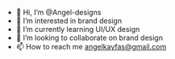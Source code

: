 - 👋 Hi, I’m @Angel-designs
- 👀 I’m interested in brand design
- 🌱 I’m currently learning UI/UX design
- 💞️ I’m looking to collaborate on brand design
- 📫 How to reach me angelkayfas@gmail.com

<!---
Angel-designs/Angel-designs is a ✨ special ✨ repository because its `README.md` (this file) appears on your GitHub profile.
You can click the Preview link to take a look at your changes.
--->
